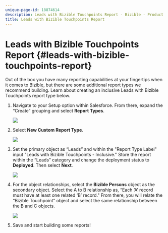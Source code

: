 ```yaml
---
unique-page-id: 18874614
description: Leads with Bizible Touchpoints Report - Bizible - Product Documentation
title: Leads with Bizible Touchpoints Report
---
```


# Leads with Bizible Touchpoints Report {#leads-with-bizible-touchpoints-report}

Out of the box you have many reporting capabilities at your fingertips when it comes to Bizible, but there are some additional report types we recommend building. Learn about creating an inclusive Leads with Bizible Touchpoints report type below.

1. Navigate to your Setup option within Salesforce. From there, expand the “Create” grouping and select **Report Types**.

   ![](assets/1.jpg)

1. Select **New Custom Report Type**.

   ![](assets/2.jpg)

1. Set the primary object as “Leads” and within the "Report Type Label" input "Leads with Bizible Touchpoints - Inclusive." Store the report within the “Leads” category and change the deployment status to **Deployed**. Then select **Next**.

   ![](assets/3.jpg)

1. For the object relationships, select the **Bizible Persons** object as the secondary object. Select the A to B relationship as, “Each ‘A’ record must have at least one related ‘B’ record." From there, you will relate the “Bizible Touchpoint” object and select the same relationship between the B and C objects.

   ![](assets/4.jpg)

1. Save and start building some reports!

